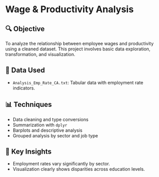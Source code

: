 # Wage & Productivity Analysis

## 🔍 Objective

To analyze the relationship between employee wages and productivity using a cleaned dataset. This project involves basic data exploration, transformation, and visualization.

## 📁 Data Used

- `Analysis_Emp_Rate_CA.txt`: Tabular data with employment rate indicators.

## 📊 Techniques

- Data cleaning and type conversions
- Summarization with `dplyr`
- Barplots and descriptive analysis
- Grouped analysis by sector and job type

## 📌 Key Insights

- Employment rates vary significantly by sector.
- Visualization clearly shows disparities across education levels.
